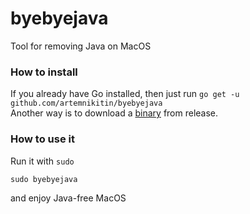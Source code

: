 # byebyejava
Tool for removing Java on MacOS

### How to install
If you already have Go installed, then just run
`go get -u github.com/artemnikitin/byebyejava`    
Another way is to download a [binary](https://github.com/artemnikitin/byebyejava/releases/download/0.1/byebyejava) from release.    

### How to use it
Run it with `sudo`
```
sudo byebyejava
```     
and enjoy Java-free MacOS
